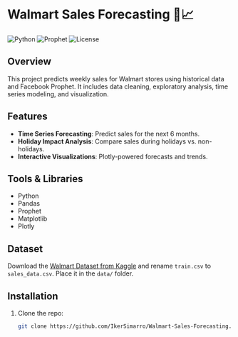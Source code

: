 # Walmart Sales Forecasting 🛒📈

![Python](https://img.shields.io/badge/Python-3.10%2B-blue)
![Prophet](https://img.shields.io/badge/Facebook-Prophet-orange)
![License](https://img.shields.io/badge/License-MIT-green)

## Overview  
This project predicts weekly sales for Walmart stores using historical data and Facebook Prophet. It includes data cleaning, exploratory analysis, time series modeling, and visualization.

## Features  
- **Time Series Forecasting**: Predict sales for the next 6 months.  
- **Holiday Impact Analysis**: Compare sales during holidays vs. non-holidays.  
- **Interactive Visualizations**: Plotly-powered forecasts and trends.  

## Tools & Libraries  
- Python  
- Pandas  
- Prophet  
- Matplotlib  
- Plotly  

## Dataset  
Download the [Walmart Dataset from Kaggle](https://www.kaggle.com/c/walmart-recruiting-store-sales-forecasting) and rename `train.csv` to `sales_data.csv`. Place it in the `data/` folder.  

## Installation  
1. Clone the repo:  
   ```bash  
   git clone https://github.com/IkerSimarro/Walmart-Sales-Forecasting.git  
